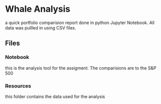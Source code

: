 # Whale Analysis
a quick portfolio comparision report done in python Jupyter Notebook. All data was pullled in using CSV files. 

## Files
### Notebook
this is the analysis tool for the assigment.
The comparisions are to the S&P 500

### Resources
this folder contains the data used for the analysis
